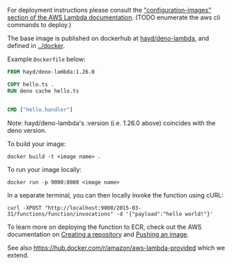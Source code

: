 For deployment instructions please consult the
["configuration-images" section of the AWS Lambda
documentation](https://docs.aws.amazon.com/lambda/latest/dg/configuration-images.html).
(TODO enumerate the aws cli commands to deploy.)

The base image is published on dockerhub at
[hayd/deno-lambda](https://hub.docker.com/r/hayd/deno-lambda), and defined in
[../docker](https://github.com/hayd/deno-lambda/blob/master/docker/base.dockerfile).

Example `Dockerfile` below:

```Dockerfile
FROM hayd/deno-lambda:1.26.0

COPY hello.ts .
RUN deno cache hello.ts


CMD ["hello.handler"]
```

Note: hayd/deno-lambda's :version (i.e. 1.26.0 above) coincides with the deno
version.

To build your image:

    docker build -t <image name> .

To run your image locally:

    docker run -p 9000:8080 <image name>

In a separate terminal, you can then locally invoke the function using cURL:

    curl -XPOST "http://localhost:9000/2015-03-31/functions/function/invocations" -d '{"payload":"hello world!"}'

To learn more on deploying the function to ECR, check out the AWS documentation
on
[Creating a repository](https://docs.aws.amazon.com/AmazonECR/latest/userguide/repository-create.html)
and
[Pushing an image](https://docs.aws.amazon.com/AmazonECR/latest/userguide/docker-push-ecr-image.html).

See also https://hub.docker.com/r/amazon/aws-lambda-provided which we extend.
